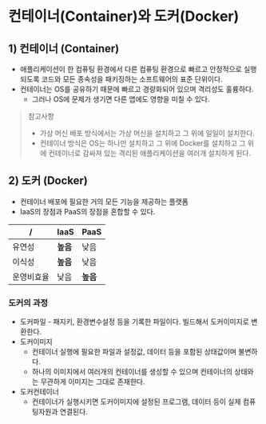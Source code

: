 # 컨테이너(Container)와 도커(Docker)
## 1) 컨테이너 (Container)
- 애플리케이션이 한 컴퓨팅 환경에서 다른 컴퓨팅 환경으로 빠르고 안정적으로 실행되도록 코드와 모든 종속성을 패키징하는 소프트웨어의 표준 단위이다.
- 컨테이너는 OS를 공유하기 때문에 빠르고 경량화되어 있으며 격리성도 훌륭하다.
	- 그러나 OS에 문제가 생기면 다른 앱에도 영향을 미칠 수 있다.

> 참고사항
> - 가상 머신 배포 방식에서는 가상 머신을 설치하고 그 위에 일일이 설치한다.
> - 컨테이너 방식은 OS는 하나만 설치하고 그 위에 Docker를 설치하고 그 위에 컨테이너로 감싸져 있는 격리된 애플리케이션을 여러개 설치하게 된다.

## 2) 도커 (Docker)
- 컨테이너 배포에 필요한 거의 모든 기능을 제공하는 플랫폼
- IaaS의 장점과 PaaS의 장점을 혼합할 수 있다.

|/|IaaS|PaaS|
|--|--|--|
|유연성|**높음**|낮음|
|이식성|**높음**|낮음|
|운영비효율|낮음|**높음**|

### 도커의 과정
- 도커파일
	- 패지키, 환경변수설정 등을 기록한 파일이다. 빌드해서 도커이미지로 변환한다.
- 도커이미지
	- 컨테이너 실행에 필요한 파일과 설정값, 데이터 등을 포함된 상태값이며 불변하다.
	- 하나의 이미지에서 여러개의 컨테이너를 생성할 수 있으며 컨테이너의 상태와는 무관하게 이미지는 그대로 존재한다.
- 도커컨테이너
	- 컨테이너가 실행시키면 도커이미지에 설정된 프로그램, 데이터 등이 실제 컴퓨팅자원과 연결된다.